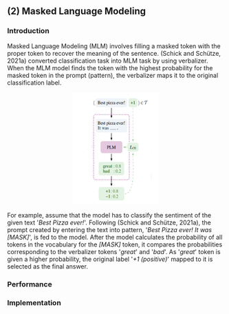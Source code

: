 ## (2) Masked Language Modeling

### Introduction

Masked Language Modeling (MLM) involves filling a masked token with the proper token to recover the meaning of the sentence. (Schick and Schütze, 2021a) converted classification task into MLM task by using verbalizer. When the MLM model finds the token with the highest probability for the masked token in the prompt (pattern), the verbalizer maps it to the original classification label.

<p align="center">
 <img src="../images/pet.PNG" alt="example image" width="200" height="260"/>
</p>

For example, assume that the model has to classify the sentiment of the given text '_Best Pizza ever!_'. Following (Schick and Schütze, 2021a), the prompt created by entering the text into pattern, '_Best Pizza ever! It was [MASK]_',  is fed to the model. After the model calculates the probability of all tokens in the vocabulary for the _[MASK]_ token, it compares the probabilities corresponding to the verbalizer tokens '_great_' and '_bad_'. As '_great_' token is given a higher probability, the original label '_+1_ _(positive)_' mapped to it is selected as the final answer.           

### Performance

### Implementation
